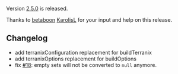 Version [2.5.0](https://github.com/terranix/terranix/releases/tag/2.5.0)
is released.

Thanks to
[betaboon](https://github.com/betaboon)
[KarolisL](https://github.com/KarolisL)
for your input and help on this release.

## Changelog

- add terranixConfiguration replacement for buildTerranix
- add terranixOptions replacement for buildOptions
- fix [#18](https://github.com/terranix/terranix/issues/18): empty sets will not be converted to `null` anymore.
